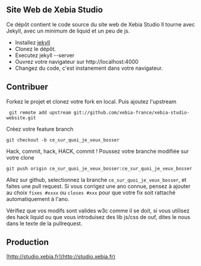 Site Web de Xebia Studio
----------
Ce dépôt contient le code source du site web de Xebia Studio
Il tourne avec Jekyll, avec un minimum de liquid et un peu de js.

* Installez [jekyll](https://github.com/mojombo/jekyll/wiki/install)
* Clonez le dépôt.
* Executez jekyll --server
* Ouvrez votre navigateur sur http://localhost:4000
* Changez du code, c'est instanement dans votre navigateur.


Contribuer
----------
Forkez le projet et clonez votre fork en local. Puis ajoutez l'upstream

     git remote add upstream git://github.com/xebia-france/xebia-studio-website.git

Créez votre feature branch

    git checkout -b ce_sur_quoi_je_veux_bosser
    

Hack, commit, hack, HACK, commit !
Poussez votre branche modifiée sur votre clone

    git push origin ce_sur_quoi_je_veux_bosser:ce_sur_quoi_je_veux_bosser
    
Allez sur github, selectionnez la branche `ce_sur_quoi_je_veux_bosser`, et faites une pull request. Si vous corrigez une ano connue, pensez à ajouter au choix `fixes #xxxx` ou `closes #xxx` pour que votre fix soit rattaché automatiquement à l'ano.

Vérifiez que vos modifs sont valides w3c comme il se doit, si vous utilisez des hack liquid ou que vous introduisez des lib js/css de ouf, dites le nous dans le texte de la pullrequest.

Production
----------

[http://studio.xebia.fr](http://studio.xebia.fr)